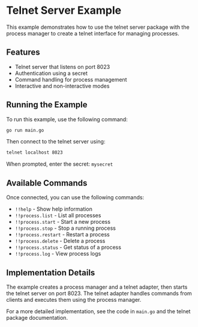 # Telnet Server Example

This example demonstrates how to use the telnet server package with the process manager to create a telnet interface for managing processes.

## Features

- Telnet server that listens on port 8023
- Authentication using a secret
- Command handling for process management
- Interactive and non-interactive modes

## Running the Example

To run this example, use the following command:

```bash
go run main.go
```

Then connect to the telnet server using:

```bash
telnet localhost 8023
```

When prompted, enter the secret: `mysecret`

## Available Commands

Once connected, you can use the following commands:

- `!!help` - Show help information
- `!!process.list` - List all processes
- `!!process.start` - Start a new process
- `!!process.stop` - Stop a running process
- `!!process.restart` - Restart a process
- `!!process.delete` - Delete a process
- `!!process.status` - Get status of a process
- `!!process.log` - View process logs

## Implementation Details

The example creates a process manager and a telnet adapter, then starts the telnet server on port 8023. The telnet adapter handles commands from clients and executes them using the process manager.

For a more detailed implementation, see the code in `main.go` and the telnet package documentation.
